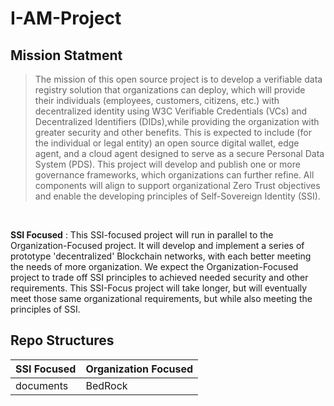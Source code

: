 # I-AM-Project 

## Mission Statment 
> The mission of this open source project is to develop a verifiable data registry
solution that organizations can deploy, which will provide their individuals
(employees, customers, citizens, etc.) with decentralized identity using W3C
Verifiable Credentials (VCs) and Decentralized Identifiers (DIDs),while providing
the organization with greater security and other benefits. This is expected to
include (for the individual or legal entity) an open source digital wallet, edge
agent, and a cloud agent designed to serve as a secure Personal Data System
(PDS). This project will develop and publish one or more governance
frameworks, which organizations can further refine. All components will align to
support organizational Zero Trust objectives and enable the developing principles
of Self-Sovereign Identity (SSI).

<br/>


**SSI Focused**
: This SSI-focused project will run in parallel to the Organization-Focused project. It will develop and implement a series of prototype 'decentralized' Blockchain networks, with each better meeting the needs of more organization.  We expect the Organization-Focused project to trade off SSI principles to achieved needed security and other requirements.  This SSI-Focus project will take longer, but will eventually meet those same organizational requirements, but while also meeting the principles of SSI.


## Repo Structures

| SSI Focused | Organization Focused |
| ----------- | -------------------- |
| documents   | BedRock              |